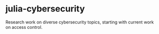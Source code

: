# julia-cybersecurity
Research work on diverse cybersecurity topics, starting with current work on access control.
